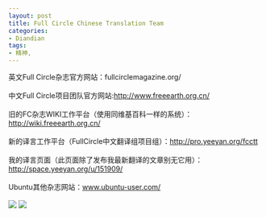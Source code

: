 ```yaml
---
layout: post
title: Full Circle Chinese Translation Team
categories:
- Diandian
tags:
- 精神, 
---
```

英文Full Circle杂志官方网站：fullcirclemagazine.org/
<br />
<br />中文Full Circle项目团队官方网站:http://www.freeearth.org.cn/
<br />
<br />旧的FC杂志WIKI工作平台（使用同维基百科一样的系统）：http://wiki.freeearth.org.cn/
<br />
<br />新的译言工作平台（FullCircle中文翻译组项目组）：http://pro.yeeyan.org/fcctt
<br />
<br />我的译言页面（此页面除了发布我最新翻译的文章别无它用）：http://space.yeeyan.org/u/151909/
<br />
<br />Ubuntu其他杂志网站：www.ubuntu-user.com/
<br />
<br />
<img src="http://m3.img.srcdd.com/farm2/d/2011/1128/17/F646167CBD31A03177108C313A5301DB_B500_900_222_36.PNG" />
<img src="http://m1.img.srcdd.com/farm5/d/2012/0627/10/BCD1A547C0C28E4CA4C1D01766C38F4F_B500_900_350_70.PNG" />
<br />
<br />
<br />
<br />